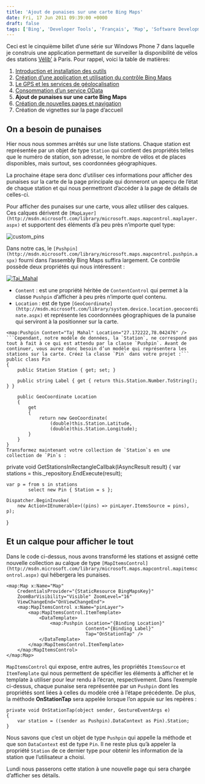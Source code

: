 ```yaml
---
title: 'Ajout de punaises sur une carte Bing Maps'
date: Fri, 17 Jun 2011 09:39:00 +0000
draft: false
tags: ['Bing', 'Developer Tools', 'Français', 'Map', 'Software Development', 'Technology', 'Windows Phone 7']
---
```


Ceci est le cinquième billet d’une série sur Windows Phone 7 dans laquelle je construis une application permettant de surveiller la disponibilité de vélos des stations [Vélib’](http://www.velib.paris.fr/) à Paris. Pour rappel, voici la table de matières:

1.  [Introduction et installation des outils](http://blog.madd0.com/2011/06/13/windows-phone-7-introduction-et-installation-des-outils/ "Windows Phone 7 : Introduction et installation des outils")
2.  [Création d’une application et utilisation du contrôle Bing Maps](http://blog.madd0.com/2011/06/14/cration-dune-application-et-utilisation-du-contrle-bing-maps/ "Création d’une application et utilisation du contrôle Bing Maps")
3.  [Le GPS et les services de géolocalisation](http://blog.madd0.com/2011/06/15/le-gps-et-les-services-de-golocalisation/ "Le GPS et les services de géolocalisation")
4.  [Consommation d’un service OData](http://blog.madd0.com/2011/06/16/consommation-dun-service-odata-avec-windows-phone-7-mango/ "Consommation d’un service OData avec Windows Phone 7 “Mango”")
5.  **Ajout de punaises sur une carte Bing Maps**
6.  [Création de nouvelles pages et navigation](http://blog.madd0.com/2011/06/20/cration-de-nouvelles-pages-et-navigation-sur-windows-phone-7/ "Création de nouvelles pages et navigation sur Windows Phone 7")
7.  Création de vignettes sur la page d’accueil

On a besoin de punaises
-----------------------

Hier nous nous sommes arrêtés sur une liste stations. Chaque station est représentée par un objet de type `Station` qui contient des propriétés telles que le numéro de station, son adresse, le nombre de vélos et de places disponibles, mais surtout, ses coordonnées géographiques.

La prochaine étape sera donc d’utiliser ces informations pour afficher des punaises sur la carte de la page principale qui donneront un aperçu de l’état de chaque station et qui nous permettront d’accéder à la page de détails de celles-ci.

Pour afficher des punaises sur une carte, vous allez utiliser des calques. Ces calques dérivent de `[MapLayer](http://msdn.microsoft.com/library/microsoft.maps.mapcontrol.maplayer.aspx)` et supportent des éléments d’à peu près n’importe quel type:

![custom_pins](http://madd0.files.wordpress.com/2011/06/custom_pins.png "custom_pins")

Dans notre cas, le `[Pushpin](http://msdn.microsoft.com/library/microsoft.maps.mapcontrol.pushpin.aspx)` fourni dans l’assembly Bing Maps suffira largement. Ce contrôle possède deux propriétés qui nous intéressent :

[![Taj_Mahal](http://madd0.files.wordpress.com/2011/06/taj_mahal_thumb.png "Taj_Mahal")](http://madd0.files.wordpress.com/2011/06/taj_mahal.png)

*   `Content` : est une propriété héritée de `ContentControl` qui permet à la classe `Pushpin` d’afficher à peu près n’importe quel contenu.
*   `Location` : est de type `[GeoCoordinate](http://msdn.microsoft.com/library/system.device.location.geocoordinate.aspx)` et représente les coordonnées géographiques de la punaise qui serviront à la positionner sur la carte.

```
<map:Pushpin Content="Taj Mahal" Location="27.172222,78.042476" />
```Cependant, notre modèle de données, la `Station`, ne correspond pas tout à fait à ce qui est attendu par la classe `Pushpin`. Avant de continuer, vous aurez donc besoin d’un modèle qui représentera les stations sur la carte. Créez la classe `Pin` dans votre projet :```
public class Pin
{
    public Station Station { get; set; }

    public string Label { get { return this.Station.Number.ToString(); } }

    public GeoCoordinate Location
    {
        get
        {
            return new GeoCoordinate(
                (double)this.Station.Latitude,
                (double)this.Station.Longitude);
        }
    }
}
Transformez maintenant votre collection de `Station`s en une collection de `Pin`s :

```
private void GetStationsInRectangleCallbak(IAsyncResult result)
{
    var stations = this.\_repository.EndExecute<Station>(result);

    var p = from s in stations
            select new Pin { Station = s };

    Dispatcher.BeginInvoke(
        new Action<IEnumerable>((pins) => pinLayer.ItemsSource = pins), p);
}

Et un calque pour afficher le tout
----------------------------------

Dans le code ci-dessus, nous avons transformé les stations et assigné cette nouvelle collection au calque de type `[MapItemsControl](http://msdn.microsoft.com/library/microsoft.maps.mapcontrol.mapitemscontrol.aspx)` qui hébergera les punaises.
```
<map:Map x:Name="Map"
    CredentialsProvider="{StaticResource BingMapsKey}"
    ZoomBarVisibility="Visible" ZoomLevel="16"
    ViewChangeEnd="OnViewChangeEnd">
    <map:MapItemsControl x:Name="pinLayer">
        <map:MapItemsControl.ItemTemplate>
            <DataTemplate>
                <map:Pushpin Location="{Binding Location}"
                             Content="{Binding Label}"
                             Tap="OnStationTap" />
            </DataTemplate>
        </map:MapItemsControl.ItemTemplate>
    </map:MapItemsControl>
</map:Map>
```
`MapItemsControl` qui expose, entre autres, les propriétés `ItemsSource` et `ItemTemplate` qui nous permettent de spécifier les éléments à afficher et le template à utiliser pour leur rendu à l’écran, respectivement. Dans l’exemple ci-dessus, chaque punaise sera représentée par un `Pushpin` dont les propriétés sont liées à celles du modèle créé à l’étape précédente. De plus, la méthode **OnStationTap** sera appelée lorsque l’on appuie sur les repères :
```
private void OnStationTap(object sender, GestureEventArgs e)
{
    var station = ((sender as Pushpin).DataContext as Pin).Station;
}
```
Nous savons que c’est un objet de type `Pushpin` qui appelle la méthode et que son `DataContext` est de type `Pin`. Il ne reste plus qu’à appeler la propriété `Station` de ce dernier type pour obtenir les information de la station que l’utilisateur a choisi.

Lundi nous passerons cette station à une nouvelle page qui sera chargée d’afficher ses détails.


```
```